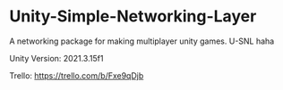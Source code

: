 # Unity-Simple-Networking-Layer
A networking package for making multiplayer unity games.
U-SNL haha

Unity Version: 2021.3.15f1

Trello: https://trello.com/b/Fxe9qDjb
